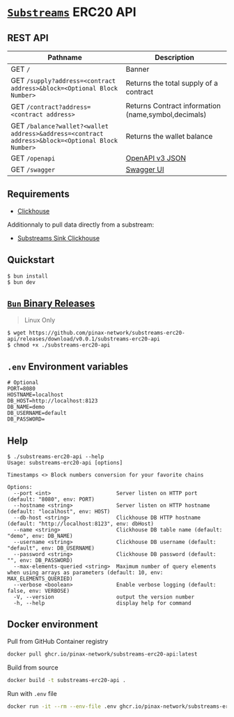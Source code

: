 # [`Substreams`](https://substreams.streamingfast.io/) ERC20 API

## REST API

| Pathname                                                                                        | Description                                             |
| ----------------------------------------------------------------------------------------------- | ------------------------------------------------------- |
| GET `/`                                                                                         | Banner                                                  |
| GET `/supply?address=<contract address>&block=<Optional Block Number>`                          | Returns the total supply of a contract                  |
| GET `/contract?address=<contract address>`                                                      | Returns Contract information (name,symbol,decimals)     |
| GET `/balance?wallet?<wallet address>&address=<contract address>&block=<Optional Block Number>` | Returns the wallet balance                              |
| GET `/openapi`                                                                                  | [OpenAPI v3 JSON](https://spec.openapis.org/oas/v3.0.0) |
| GET `/swagger`                                                                                  | [Swagger UI](https://swagger.io/resources/open-api/)    |

## Requirements

- [Clickhouse](clickhouse.com/)

Additionnaly to pull data directly from a substream:

- [Substreams Sink Clickhouse](https://github.com/pinax-network/substreams-sink-clickhouse/)

## Quickstart

```console
$ bun install
$ bun dev
```

## [`Bun` Binary Releases](https://github.com/pinax-network/substreams-sink-websockets/releases)

> Linux Only

```console
$ wget https://github.com/pinax-network/substreams-erc20-api/releases/download/v0.0.1/substreams-erc20-api
$ chmod +x ./substreams-erc20-api
```

## `.env` Environment variables

```env
# Optional
PORT=8080
HOSTNAME=localhost
DB_HOST=http://localhost:8123
DB_NAME=demo
DB_USERNAME=default
DB_PASSWORD=
```

## Help

```console
$ ./substreams-erc20-api --help
Usage: substreams-erc20-api [options]

Timestamps <> Block numbers conversion for your favorite chains

Options:
  --port <int>                     Server listen on HTTP port (default: "8080", env: PORT)
  --hostname <string>              Server listen on HTTP hostname (default: "localhost", env: HOST)
  --db-host <string>               Clickhouse DB HTTP hostname (default: "http://localhost:8123", env: dbHost)
  --name <string>                  Clickhouse DB table name (default: "demo", env: DB_NAME)
  --username <string>              Clickhouse DB username (default: "default", env: DB_USERNAME)
  --password <string>              Clickhouse DB password (default: "", env: DB_PASSWORD)
  --max-elements-queried <string>  Maximum number of query elements when using arrays as parameters (default: 10, env: MAX_ELEMENTS_QUERIED)
  --verbose <boolean>              Enable verbose logging (default: false, env: VERBOSE)
  -V, --version                    output the version number
  -h, --help                       display help for command
```

## Docker environment

Pull from GitHub Container registry

```bash
docker pull ghcr.io/pinax-network/substreams-erc20-api:latest
```

Build from source

```bash
docker build -t substreams-erc20-api .
```

Run with `.env` file

```bash
docker run -it --rm --env-file .env ghcr.io/pinax-network/substreams-erc20-api
```

